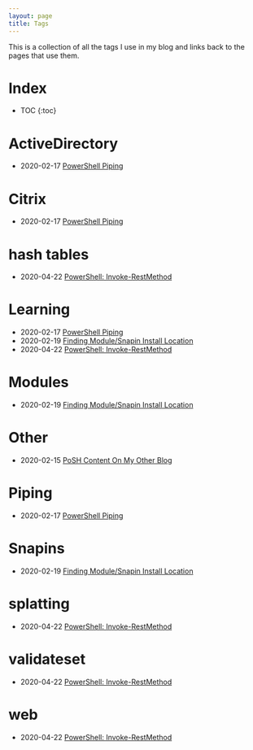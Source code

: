 ```yaml
---
layout: page
title: Tags
---
```

This is a collection of all the tags I use in my blog and links back to the pages that use them.

# Index

* TOC
{:toc}

<a name='ActiveDirectory'></a>
# ActiveDirectory

* 2020-02-17 [PowerShell Piping](/2020-02-17-PowerShell-Piping/?utm_source=blog&utm_medium=blog&utm_content=tags)

<a name='Citrix'></a>
# Citrix

* 2020-02-17 [PowerShell Piping](/2020-02-17-PowerShell-Piping/?utm_source=blog&utm_medium=blog&utm_content=tags)

<a name='hash tables'></a>
# hash tables

* 2020-04-22 [PowerShell: Invoke-RestMethod](/2020-04-22-Powershell-Invoke-RestMethod/?utm_source=blog&utm_medium=blog&utm_content=tags)

<a name='Learning'></a>
# Learning

* 2020-02-17 [PowerShell Piping](/2020-02-17-PowerShell-Piping/?utm_source=blog&utm_medium=blog&utm_content=tags)
* 2020-02-19 [Finding Module/Snapin Install Location](/2020-02-19-FindModule/?utm_source=blog&utm_medium=blog&utm_content=tags)
* 2020-04-22 [PowerShell: Invoke-RestMethod](/2020-04-22-Powershell-Invoke-RestMethod/?utm_source=blog&utm_medium=blog&utm_content=tags)

<a name='Modules'></a>
# Modules

* 2020-02-19 [Finding Module/Snapin Install Location](/2020-02-19-FindModule/?utm_source=blog&utm_medium=blog&utm_content=tags)

<a name='Other'></a>
# Other

* 2020-02-15 [PoSH Content On My Other Blog](/2020-02-15-PoSH-Content-WagtheReal/?utm_source=blog&utm_medium=blog&utm_content=tags)

<a name='Piping'></a>
# Piping

* 2020-02-17 [PowerShell Piping](/2020-02-17-PowerShell-Piping/?utm_source=blog&utm_medium=blog&utm_content=tags)

<a name='Snapins'></a>
# Snapins

* 2020-02-19 [Finding Module/Snapin Install Location](/2020-02-19-FindModule/?utm_source=blog&utm_medium=blog&utm_content=tags)

<a name='splatting'></a>
# splatting

* 2020-04-22 [PowerShell: Invoke-RestMethod](/2020-04-22-Powershell-Invoke-RestMethod/?utm_source=blog&utm_medium=blog&utm_content=tags)

<a name='validateset'></a>
# validateset

* 2020-04-22 [PowerShell: Invoke-RestMethod](/2020-04-22-Powershell-Invoke-RestMethod/?utm_source=blog&utm_medium=blog&utm_content=tags)

<a name='web'></a>
# web

* 2020-04-22 [PowerShell: Invoke-RestMethod](/2020-04-22-Powershell-Invoke-RestMethod/?utm_source=blog&utm_medium=blog&utm_content=tags)
